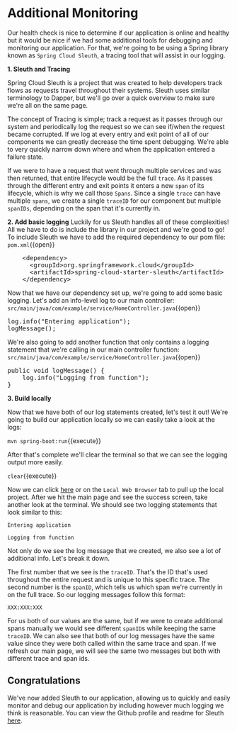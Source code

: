# Additional Monitoring

Our health check is nice to determine if our application is online and healthy but it would be nice if we had some additional tools for debugging and monitoring our application. For that, we're going to be using a Spring library known as `Spring Cloud Sleuth`, a tracing tool that will assist in our logging.

**1. Sleuth and Tracing**

Spring Cloud Sleuth is a project that was created to help developers track flows as requests travel throughout their systems. Sleuth uses similar terminology to Dapper, but we'll go over a quick overview to make sure we're all on the same page.

The concept of Tracing is simple; track a request as it passes through our system and periodically log the request so we can see if/when the request became corrupted. If we log at every entry and exit point of all of our components we can greatly decrease the time spent debugging. We're able to very quickly narrow down where and when the application entered a failure state.

If we were to have a request that went through multiple services and was then returned, that entire lifecycle would be the full `trace`. As it passes through the different entry and exit points it enters a new `span` of its lifecycle, which is why we call those `Spans`. Since a single `trace` can have multiple `spans`, we create a single `traceID` for our component but multiple `spanIDs`, depending on the span that it's currently in.

**2. Add basic logging**
Luckily for us Sleuth handles all of these complexities! All we have to do is include the library in our project and we're good to go! To include Sleuth we have to add the required dependency to our pom file:
``pom.xml``{{open}}
<pre class="file" data-filename="pom.xml" data-target="insert" data-marker="<!-- TODO: Add Sleuth dependency here -->">
    &lt;dependency&gt;
      &lt;groupId&gt;org.springframework.cloud&lt;/groupId&gt;
      &lt;artifactId&gt;spring-cloud-starter-sleuth&lt;/artifactId&gt;
    &lt;/dependency&gt;
</pre>

Now that we have our dependency set up, we're going to add some basic logging. Let's add an info-level log to our main controller:
``src/main/java/com/example/service/HomeController.java``{{open}}

<pre class="file" data-filename="src/main/java/com/example/service/HomeController.java" data-target="insert" data-marker="// TODO: Add Sleuth logging here">
log.info("Entering application");
logMessage();
</pre>

We're also going to add another function that only contains a logging statement that we're calling in our main controller function:
``src/main/java/com/example/service/HomeController.java``{{open}}

<pre class="file" data-filename="src/main/java/com/example/service/HomeController.java" data-target="insert" data-marker="//TODO: Add blank logging function">
public void logMessage() {
    log.info("Logging from function");
}
</pre>

**3. Build locally**

Now that we have both of our log statements created, let's test it out! We're going to build our application locally so we can easily take a look at the logs:

``mvn spring-boot:run``{{execute}}

After that's complete we'll clear the terminal so that we can see the logging output more easily.

``clear``{{execute}}

Now we can click [here]() or on the `Local Web Browser` tab to pull up the local project. After we hit the main page and see the success screen, take another look at the terminal. We should see two logging statements that look similar to this:

`Entering application`

`Logging from function`

Not only do we see the log message that we created, we also see a lot of additional info. Let's break it down.

The first number that we see is the `traceID`. That's the ID that's used throughout the entire request and is unique to this specific trace. The second number is the `spanID`, which tells us which span we're currently in on the full trace. So our logging messages follow this format:

`XXX:XXX:XXX`

For us both of our values are the same, but if we were to create additional spans manually we would see different `spanID`s while keeping the same `traceID`. We can also see that both of our log messages have the same value since they were both called within the same trace and span. If we refresh our main page, we will see the same two messages but both with different trace and span ids.

## Congratulations

We've now added Sleuth to our application, allowing us to quickly and easily monitor and debug our application by including however much logging we think is reasonable. You can view the Github profile and readme for Sleuth [here](https://github.com/spring-cloud/spring-cloud-sleuth). 